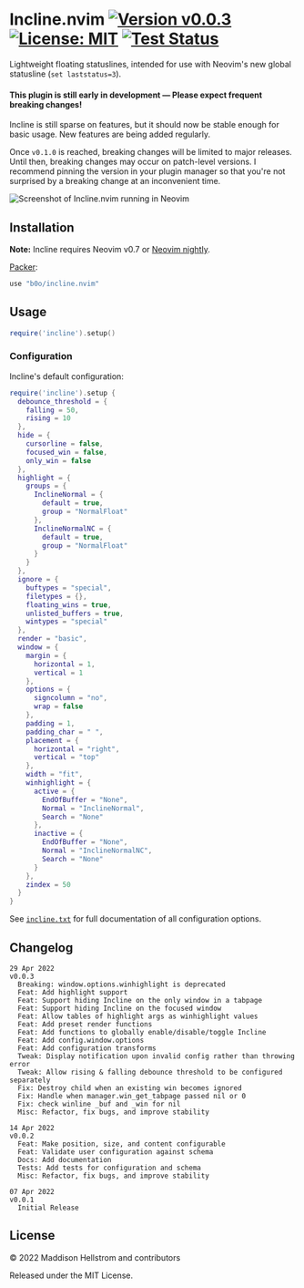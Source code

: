 # Incline.nvim [![Version v0.0.3](https://img.shields.io/github/v/tag/b0o/incline.nvim?style=flat&color=yellow&label=version&sort=semver)](https://github.com/b0o/incline.nvim/releases) [![License: MIT](https://img.shields.io/github/license/b0o/incline.nvim?style=flat&color=green)](https://mit-license.org) [![Test Status](https://img.shields.io/github/workflow/status/b0o/incline.nvim/test?label=tests)](https://github.com/b0o/incline.nvim/actions/workflows/test.yaml)

Lightweight floating statuslines, intended for use with Neovim's new global statusline (`set laststatus=3`).

#### This plugin is still early in development &mdash; Please expect frequent breaking changes!

Incline is still sparse on features, but it should now be stable enough for basic usage. New features are being added regularly.

Once `v0.1.0` is reached, breaking changes will be limited to major releases. Until then, breaking changes may occur on patch-level versions.
I recommend pinning the version in your plugin manager so that you're not surprised by a breaking change at an inconvenient time.

![Screenshot of Incline.nvim running in Neovim](https://user-images.githubusercontent.com/21299126/167235114-d562ea45-155c-4d82-aaf1-95abb56398b7.png)

## Installation

**Note:** Incline requires Neovim v0.7 or [Neovim nightly](https://github.com/neovim/neovim/releases/tag/nightly).

[Packer](https://github.com/wbthomason/packer.nvim):

```lua
use "b0o/incline.nvim"
```

## Usage

```lua
require('incline').setup()
```

### Configuration

Incline's default configuration:

<!--DEFAULT_CONFIG-->

```lua
require('incline').setup {
  debounce_threshold = {
    falling = 50,
    rising = 10
  },
  hide = {
    cursorline = false,
    focused_win = false,
    only_win = false
  },
  highlight = {
    groups = {
      InclineNormal = {
        default = true,
        group = "NormalFloat"
      },
      InclineNormalNC = {
        default = true,
        group = "NormalFloat"
      }
    }
  },
  ignore = {
    buftypes = "special",
    filetypes = {},
    floating_wins = true,
    unlisted_buffers = true,
    wintypes = "special"
  },
  render = "basic",
  window = {
    margin = {
      horizontal = 1,
      vertical = 1
    },
    options = {
      signcolumn = "no",
      wrap = false
    },
    padding = 1,
    padding_char = " ",
    placement = {
      horizontal = "right",
      vertical = "top"
    },
    width = "fit",
    winhighlight = {
      active = {
        EndOfBuffer = "None",
        Normal = "InclineNormal",
        Search = "None"
      },
      inactive = {
        EndOfBuffer = "None",
        Normal = "InclineNormalNC",
        Search = "None"
      }
    },
    zindex = 50
  }
}
```

<!--/DEFAULT_CONFIG-->

See [`incline.txt`](https://github.com/b0o/incline.nvim/blob/main/doc/incline.txt) for full documentation of all configuration options.

## Changelog

```
29 Apr 2022                                                             v0.0.3
  Breaking: window.options.winhighlight is deprecated
  Feat: Add highlight support
  Feat: Support hiding Incline on the only window in a tabpage
  Feat: Support hiding Incline on the focused window
  Feat: Allow tables of highlight args as winhighlight values
  Feat: Add preset render functions
  Feat: Add functions to globally enable/disable/toggle Incline
  Feat: Add config.window.options
  Feat: Add configuration transforms
  Tweak: Display notification upon invalid config rather than throwing error
  Tweak: Allow rising & falling debounce threshold to be configured separately
  Fix: Destroy child when an existing win becomes ignored
  Fix: Handle when manager.win_get_tabpage passed nil or 0
  Fix: check winline _buf and _win for nil
  Misc: Refactor, fix bugs, and improve stability

14 Apr 2022                                                             v0.0.2
  Feat: Make position, size, and content configurable
  Feat: Validate user configuration against schema
  Docs: Add documentation
  Tests: Add tests for configuration and schema
  Misc: Refactor, fix bugs, and improve stability

07 Apr 2022                                                             v0.0.1
  Initial Release
```

## License

&copy; <!--COPYRIGHT-->2022 Maddison Hellstrom and contributors<!--/COPYRIGHT-->

Released under the MIT License.
